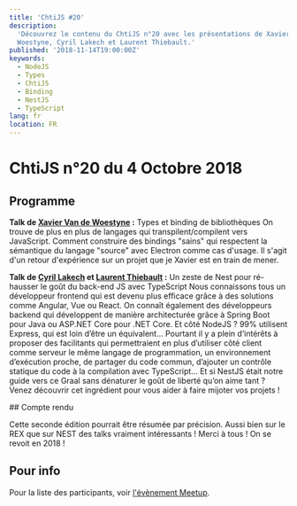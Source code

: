 ```yaml
---
title: 'ChtiJS #20'
description:
  'Découvrez le contenu du ChtiJS n°20 avec les présentations de Xavier Van de
  Woestyne, Cyril Lakech et Laurent Thiebault.'
published: '2018-11-14T19:00:00Z'
keywords:
  - NodeJS
  - Types
  - ChtiJS
  - Binding
  - NestJS
  - TypeScript
lang: fr
location: FR
---
```


# ChtiJS n°20 du 4 Octobre 2018

## Programme

**Talk de [Xavier Van de Woestyne](https://twitter.com/vdwxv) :** Types et
binding de bibliothèques On trouve de plus en plus de langages qui
transpilent/compilent vers JavaScript. Comment construire des bindings "sains"
qui respectent la sémantique du langage "source" avec Electron comme cas
d'usage. Il s'agit d'un retour d'expérience sur un projet que je Xavier est en
train de mener.

**Talk de [Cyril Lakech](https://twitter.com/cyril_lakech) et
[Laurent Thiebault](https://twitter.com/lauthieb) :** Un zeste de Nest pour
ré-hausser le goût du back-end JS avec TypeScript Nous connaissons tous un
développeur frontend qui est devenu plus efficace grâce à des solutions comme
Angular, Vue ou React. On connaît également des développeurs backend qui
développent de manière architecturée grâce à Spring Boot pour Java ou ASP.NET
Core pour .NET Core. Et côté NodeJS ? 99% utilisent Express, qui est loin d’être
un équivalent… Pourtant il y a plein d’intérêts à proposer des facilitants qui
permettraient en plus d’utiliser côté client comme serveur le même langage de
programmation, un environnement d’exécution proche, de partager du code commun,
d’ajouter un contrôle statique du code à la compilation avec TypeScript… Et si
NestJS était notre guide vers ce Graal sans dénaturer le goût de liberté qu’on
aime tant ? Venez découvrir cet ingrédient pour vous aider à faire mijoter vos
projets !

## Compte rendu

Cette seconde édition pourrait être résumée par précision. Aussi bien sur le REX
que sur NEST des talks vraiment intéressants ! Merci à tous ! On se revoit en
2018 !

## Pour info

Pour la liste des participants, voir
[l'évènement Meetup](https://www.meetup.com/fr-FR/FranceJS/events/256095092/).
